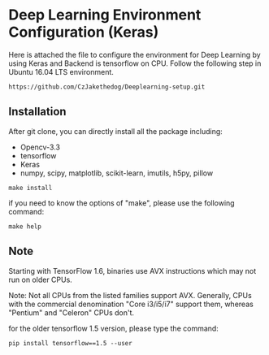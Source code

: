 # Deep Learning Environment Configuration (Keras)

Here is attached the file to configure the environment for Deep Learning by using Keras and Backend is tensorflow on CPU.
Follow the following step in Ubuntu 16.04 LTS environment.

```
https://github.com/CzJakethedog/Deeplearning-setup.git

```
## Installation

After git clone, you can directly install all the package including:
- Opencv-3.3
- tensorflow
- Keras
- numpy, scipy, matplotlib, scikit-learn, imutils, h5py, pillow

```
make install
```

if you need to know the options of "make", please use the following command:
```
make help
```

## Note
Starting with TensorFlow 1.6, binaries use AVX instructions which may not run on older CPUs.

Note: Not all CPUs from the listed families support AVX. Generally, CPUs with the commercial denomination "Core i3/i5/i7" support them, whereas "Pentium" and "Celeron" CPUs don't.

for the older tensorflow 1.5 version, please type the command:
```
pip install tensorflow==1.5 --user
```
